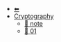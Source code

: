 * [⬅︎](/)
* [Cryptography](./wiki/[B]Cryptography/)
  * [📁 note](/wiki/[B]Cryptography/note/)
  * [📄 01](/wiki/[B]Cryptography/01)
